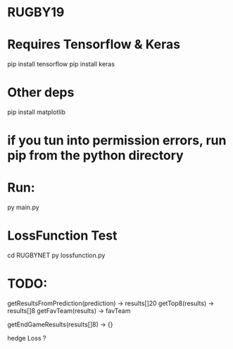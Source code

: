 # RUGBY19

# Requires Tensorflow & Keras
pip install tensorflow
pip install keras

# Other deps
pip install matplotlib

# if you tun into permission errors, run pip from the python directory

# Run:
py main.py

# LossFunction Test
cd RUGBYNET
py lossfunction.py



# TODO:
getResultsFromPrediction(prediction) -> results[]20
getTop8(results) -> results[]8
getFavTeam(results) -> favTeam

getEndGameResults(results[]8) -> {}

hedge Loss ?
